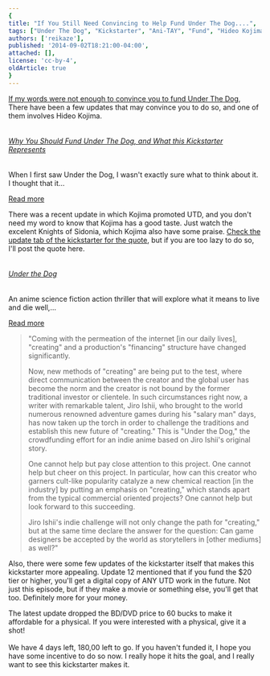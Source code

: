 ```yaml
---
{
title: "If You Still Need Convincing to Help Fund Under The Dog....",
tags: ["Under The Dog", "Kickstarter", "Ani-TAY", "Fund", "Hideo Kojima"],
authors: ['reikaze'],
published: '2014-09-02T18:21:00-04:00',
attached: [],
license: 'cc-by-4',
oldArticle: true
}
---
```


<div><p class="sc-77igqf-0 bOfvBY"><span><a class="sc-1out364-0 hMndXN sc-145m8ut-0 gIacKn js_link" data-ga='[["Embedded Url","External link","https://anitay.kinja.com/rockmandash-rambles-why-you-should-fund-under-the-dog-1626833454",{"metric25":1}]]' href="https://anitay.kinja.com/rockmandash-rambles-why-you-should-fund-under-the-dog-1626833454" rel="noopener noreferrer" target="_blank">If my words were not enough to convince you to fund Under The Dog</a></span>,
  There have been a few updates that may convince you to do so, and one of them involves Hideo Kojima.</p>
<aside class="sc-1rh3ayr-6 jfFNjl inset--story branded-item branded-item--kinja" data-commerce-source="inset"><a class="sc-1out364-0 hMndXN sc-1rh3ayr-2 lcMGRt inset--story__thumb js_link" data-ga='[["Permalink page click","Permalink page click - inset photo"]]' href="https://anitay.kinja.com/rockmandash-rambles-why-you-should-fund-under-the-dog-1626833454" rel="noopener noreferrer" target="_blank">
<img alt src="./873254600827556273.png"/>
</a>
<div class="sc-1rh3ayr-5 lXdYy"><a class="sc-1out364-0 hMndXN js_link" data-ga='[["Permalink page click","Permalink page click - inset headline"]]' href="https://anitay.kinja.com/rockmandash-rambles-why-you-should-fund-under-the-dog-1626833454" rel="noopener noreferrer" target="_blank"><h6 class="sc-1rh3ayr-3 jRIPES">Why You
    Should Fund <i>Under The Dog</i>, and What this Kickstarter Represents</h6></a>
<p class="sc-1rh3ayr-4 eSxSit">When I first saw Under the Dog, I wasn't exactly sure what to think about it. I
      thought that it…</p><a class="sc-1out364-0 hMndXN sc-1rh3ayr-0 kOvmIi js_readmore inset--story__readmore js_link" data-ga='[["Permalink page click","Permalink page click - inset read more link"]]' href="https://anitay.kinja.com/rockmandash-rambles-why-you-should-fund-under-the-dog-1626833454" rel="noopener noreferrer" target="_blank">Read more</a></div>
</aside>
<div class="bxm4mm-2 hKBnez js_video-sticky__top-limit"></div>
<div class="bxm4mm-4 fQqUFt">

<div class="bxm4mm-1 gKeXmA js_video-sticky-trigger"></div>
<div class="bxm4mm-0 jRTmst instream-native-video instream-permalink js_video-sticky-target instream-native-video--mobile"></div>
</div>
<div class="bxm4mm-3 eCMXYG js_video-sticky__bottom-limit"></div>
<img alt src="./fkxr1zzzup62pzzfmdly.png"/><p class="sc-77igqf-0 bOfvBY">There was a recent update in which Kojima promoted UTD, and you don't need my
  word to know that Kojima has a good taste. Just watch the excelent Knights of Sidonia, which Kojima also have some
  praise. <span><a class="sc-1out364-0 hMndXN sc-145m8ut-0 gIacKn js_link" data-ga='[["Embedded Url","External link","https://www.kickstarter.com/projects/1300298569/under-the-dog",{"metric25":1}]]' href="https://www.kickstarter.com/projects/1300298569/under-the-dog" rel="noopener noreferrer" target="_blank">Check the update tab of the kickstarter for the quote</a></span>, but if
  you are too lazy to do so, I'll post the quote here.</p>

<aside class="sc-1rh3ayr-6 jfFNjl inset--story branded-item branded-item--kinja" data-commerce-source="inset"><a class="sc-1out364-0 hMndXN sc-1rh3ayr-2 lcMGRt inset--story__thumb js_link" data-ga='[["Permalink page click","Permalink page click - inset photo"]]' href="https://www.kickstarter.com/projects/1300298569/under-the-dog" rel="noopener noreferrer" target="_blank">
<img alt src="./uvtjtb8kijn2jsxlaz6d.jpg"/>
</a>
<div class="sc-1rh3ayr-5 lXdYy"><a class="sc-1out364-0 hMndXN js_link" data-ga='[["Permalink page click","Permalink page click - inset headline"]]' href="https://www.kickstarter.com/projects/1300298569/under-the-dog" rel="noopener noreferrer" target="_blank"><h6 class="sc-1rh3ayr-3 jRIPES">Under the
    Dog</h6></a>
<p class="sc-1rh3ayr-4 eSxSit">An anime science fiction action thriller that will explore what it means to live and
      die well,…</p><a class="sc-1out364-0 hMndXN sc-1rh3ayr-0 kOvmIi js_readmore inset--story__readmore js_link" data-ga='[["Permalink page click","Permalink page click - inset read more link"]]' href="https://www.kickstarter.com/projects/1300298569/under-the-dog" rel="noopener noreferrer" target="_blank">Read more</a></div>
</aside>
<blockquote class="sc-8hxd3p-0 nvIqO" data-type="BlockQuote"><p class="sc-77igqf-0 bOfvBY">"Coming with the permeation
  of the internet [in our daily lives], "creating" and a production's "financing" structure have changed
  significantly.</p>
<p class="sc-77igqf-0 bOfvBY">Now, new methods of "creating" are being put to the test, where direct communication
    between the creator and the global user has become the norm and the creator is not bound by the former traditional
    investor or clientele. In such circumstances right now, a writer with remarkable talent, Jiro Ishii, who brought to
    the world numerous renowned adventure games during his "salary man" days, has now taken up the torch in order to
    challenge the traditions and establish this new future of "creating." This is "Under the Dog," the crowdfunding
    effort for an indie anime based on Jiro Ishii's original story.</p>
<p class="sc-77igqf-0 bOfvBY">One cannot help but pay close attention to this project. One cannot help but cheer on
    this project. In particular, how can this creator who garners cult-like popularity catalyze a new chemical reaction
    [in the industry] by putting an emphasis on "creating," which stands apart from the typical commercial oriented
    projects? One cannot help but look forward to this succeeding.</p>
<p class="sc-77igqf-0 bOfvBY">Jiro Ishii's indie challenge will not only change the path for "creating," but at the
    same time declare the answer for the question: Can game designers be accepted by the world as storytellers in [other
    mediums] as well?"</p></blockquote>
<p class="sc-77igqf-0 bOfvBY">Also, there were some few updates of the kickstarter itself that makes this
  kickstarter more appealing. Update 12 mentioned that if you fund the $20 tier or higher, you'll get a digital copy of
  ANY UTD work in the future. Not just this episode, but if they make a movie or something else, you'll get that too.
  Definitely more for your money.</p><p class="sc-77igqf-0 bOfvBY">The latest update dropped the BD/DVD price to 60
  bucks to make it affordable for a physical. If you were interested with a physical, give it a shot!<br/><br/>We have 4
  days left, 180,00 left to go. If you haven't funded it, I hope you have some incentive to do so now. I really hope it
  hits the goal, and I really want to see this kickstarter makes it.</p>
</div>